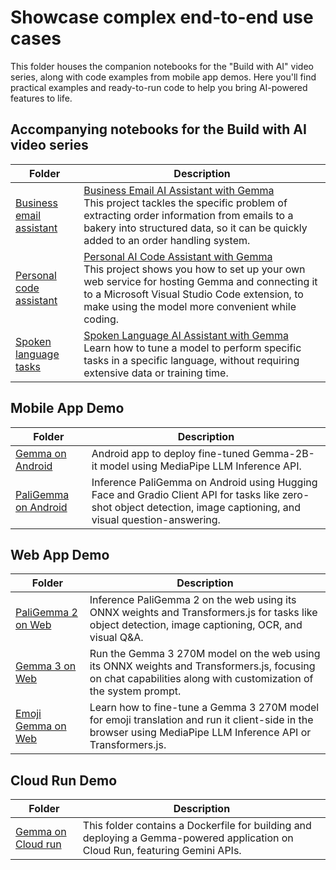 # Showcase complex end-to-end use cases

This folder houses the companion notebooks for the "Build with AI" video series, along with code examples from mobile app demos. Here you'll find practical examples and ready-to-run code to help you bring AI-powered features to life.

## Accompanying notebooks for the Build with AI video series
| Folder                                                      | Description |
| ----------------------------------------------------------- | ----------- |
| [Business email assistant](business-email-assistant/) | [Business Email AI Assistant with Gemma](https://www.youtube.com/watch?v=YxhzozLH1Dk)<br>This project tackles the specific problem of extracting order information from emails to a bakery into structured data, so it can be quickly added to an order handling system. |
| [Personal code assistant](personal-code-assistant/)   | [Personal AI Code Assistant with Gemma](https://www.youtube.com/watch?v=Zpo7UTvg_9E)<br>This project shows you how to set up your own web service for hosting Gemma and connecting it to a Microsoft Visual Studio Code extension, to make using the model more convenient while coding. |
| [Spoken language tasks](spoken-language-tasks/)       | [Spoken Language AI Assistant with Gemma](https://www.youtube.com/watch?v=M4HGJehH4r0)<br>Learn how to tune a model to perform specific tasks in a specific language, without requiring extensive data or training time. |

## Mobile App Demo
| Folder                                                      | Description |
| ----------------------------------------------------------- | ----------- |
| [Gemma on Android](Gemma-on-Android/)         | Android app to deploy fine-tuned Gemma-2B-it model using MediaPipe LLM Inference API. |
| [PaliGemma on Android](PaliGemma-on-Android/) | Inference PaliGemma on Android using Hugging Face and Gradio Client API for tasks like zero-shot object detection, image captioning, and visual question-answering. |

## Web App Demo
| Folder                                                      | Description |
| ----------------------------------------------------------- | ----------- |
| [PaliGemma 2 on Web](PaliGemma2-on-Web/)         | Inference PaliGemma 2 on the web using its ONNX weights and Transformers.js for tasks like object detection, image captioning, OCR, and visual Q&A. |
| [Gemma 3 on Web](Gemma3-on-Web/)         | Run the Gemma 3 270M model on the web using its ONNX weights and Transformers.js, focusing on chat capabilities along with customization of the system prompt. |
| [Emoji Gemma on Web](Emoji-Gemma-on-Web/)  | Learn how to fine-tune a Gemma 3 270M model for emoji translation and run it client-side in the browser using MediaPipe LLM Inference API or Transformers.js. |

## Cloud Run Demo
| Folder                                                      | Description |
| ----------------------------------------------------------- | ----------- |
| [Gemma on Cloud run](Gemma-on-Cloudrun/)         | This folder contains a Dockerfile for building and deploying a Gemma-powered application on Cloud Run, featuring Gemini APIs. |

